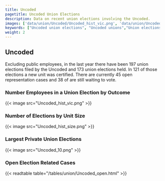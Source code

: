 ```yaml
---
title: Uncoded
pagetitle: Uncoded Union Elections
description: Data on recent union elections involving the Uncoded.
images: ['data/union/Uncoded/Uncoded_hist_vic.png', 'data/union/Uncoded/Uncoded_hist_size.png', 'data/union/Uncoded/Uncoded_10.png']
keywords: ["Uncoded union elections", "Uncoded unions","Union elections"]
weight: 2
---
```

##  Uncoded

Excluding public employees, in the last year there have been 197 union elections filed by the Uncoded and 173 union elections held. In 121 of those elections a new unit was certified. There are currently 45 open representation cases and 38 of are still waiting to vote.

### Number Employees in a Union Election by Outcome
{{< image src="Uncoded_hist_vic.png" >}}

### Number of Elections by Unit Size
{{< image src="Uncoded_hist_size.png" >}}

### Largest Private Union Elections
{{< image src="Uncoded_10.png" >}}

### Open Election Related Cases
{{< readtable table="/tables/union/Uncoded_open.html" >}}

